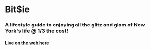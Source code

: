 # Bit$ie

### A lifestyle guide to enjoying all the glitz and glam of New York's life @ 1/3 the cost!

#### [Live on the web here](http://bitsie.herokuapp.com/)

